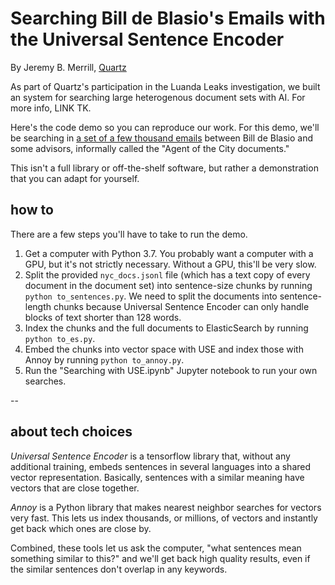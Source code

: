 # Searching Bill de Blasio's Emails with the Universal Sentence Encoder

By Jeremy B. Merrill, [Quartz](https://www.qz.com)

As part of Quartz's participation in the Luanda Leaks investigation, we built an system for searching large heterogenous document sets with AI. For more info, LINK TK.

Here's the code demo so you can reproduce our work. For this demo, we'll be searching in [a set of a few thousand emails](https://github.com/Quartz/aistudio-doc2vec-for-investigative-journalism/blob/master/2018.05.24_BerlinRosen_Responsive_Records.pdf) between Bill de Blasio and some advisors, informally called the "Agent of the City documents."

This isn't a full library or off-the-shelf software, but rather a demonstration that you can adapt for yourself.

## how to
There are a few steps you'll have to take to run the demo.

1. Get a computer with Python 3.7. You probably want a computer with a GPU, but it's not strictly necessary. Without a GPU, this'll be very slow.
2. Split the provided `nyc_docs.jsonl` file (which has a text copy of every document in the document set) into sentence-size chunks by running `python to_sentences.py`. We need to split the documents into sentence-length chunks because Universal Sentence Encoder can only handle blocks of text shorter than 128 words.
3. Index the chunks and the full documents to ElasticSearch by running `python to_es.py`.
4. Embed the chunks into vector space with USE and index those with Annoy by running `python to_annoy.py`.
5. Run the "Searching with USE.ipynb" Jupyter notebook to run your own searches.


--
## about tech choices

*Universal Sentence Encoder* is a tensorflow library that, without any additional training, embeds sentences in several languages into a shared vector representation. Basically, sentences with a similar meaning have vectors that are close together.

*Annoy* is a Python library that makes nearest neighbor searches for vectors very fast. This lets us index thousands, or millions, of vectors and instantly get back which ones are close by.

Combined, these tools let us ask the computer, "what sentences mean something similar to this?" and we'll get back high quality results, even if the similar sentences don't overlap in any keywords.